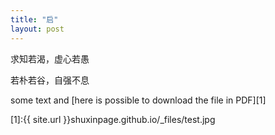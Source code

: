 ```yaml
---
title: "启"
layout: post
---
```


求知若渴，虚心若愚

若朴若谷，自强不息

some text and [here is possible to download the file in PDF][1]

[1]:{{ site.url }}shuxinpage.github.io/_files/test.jpg